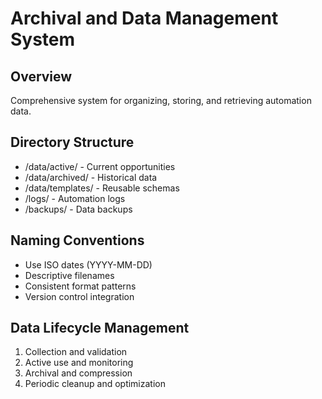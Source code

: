 # Archival and Data Management System

## Overview
Comprehensive system for organizing, storing, and retrieving automation data.

## Directory Structure
- /data/active/ - Current opportunities
- /data/archived/ - Historical data
- /data/templates/ - Reusable schemas
- /logs/ - Automation logs
- /backups/ - Data backups

## Naming Conventions
- Use ISO dates (YYYY-MM-DD)
- Descriptive filenames
- Consistent format patterns
- Version control integration

## Data Lifecycle Management
1. Collection and validation
2. Active use and monitoring
3. Archival and compression
4. Periodic cleanup and optimization


